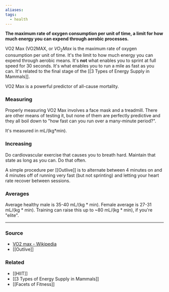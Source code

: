 ```yaml
---
aliases: 
tags:
  - health
---
```

**The maximum rate of oxygen consumption per unit of time, a limit for how much energy you can expend through aerobic processes.**

VO2 Max (VO2MAX, or $VO_2 Max$ is the maximum rate of oxygen consumption per unit of time. It's the limit to how much energy you can expend through aerobic means. It's **not** what enables you to sprint at full speed for 30 seconds. It's what enables you to run a mile as fast as you can. It's related to the final stage of the [[3 Types of Energy Supply in Mammals]].

VO2 Max is a powerful predictor of all-cause mortality.

### Measuring

Properly measuring VO2 Max involves a face mask and a treadmill. There are other means of testing it, but none of them are perfectly predictive and they all boil down to "how fast can you run over a many-minute period?".

It's measured in mL/(kg*min).

### Increasing

Do cardiovascular exercise that causes you to breath hard. Maintain that state as long as you can. Do that often.

A simple procedure per [[Outlive]] is to alternate between 4 minutes on and 4 minutes off of running very fast (but not sprinting) and letting your heart rate recover between sessions.
### Averages

Average healthy male is 35-40 mL/(kg * min). Female average is 27-31 mL/(kg * min). Training can raise this up to ~80 mL/(kg * min), if you're "elite".

---

### Source

- [VO2 max - Wikipedia](https://en.wikipedia.org/wiki/VO2_max)
- [[Outlive]]

### Related
- [[HIIT]] 
- [[3 Types of Energy Supply in Mammals]] 
- [[Facets of Fitness]]